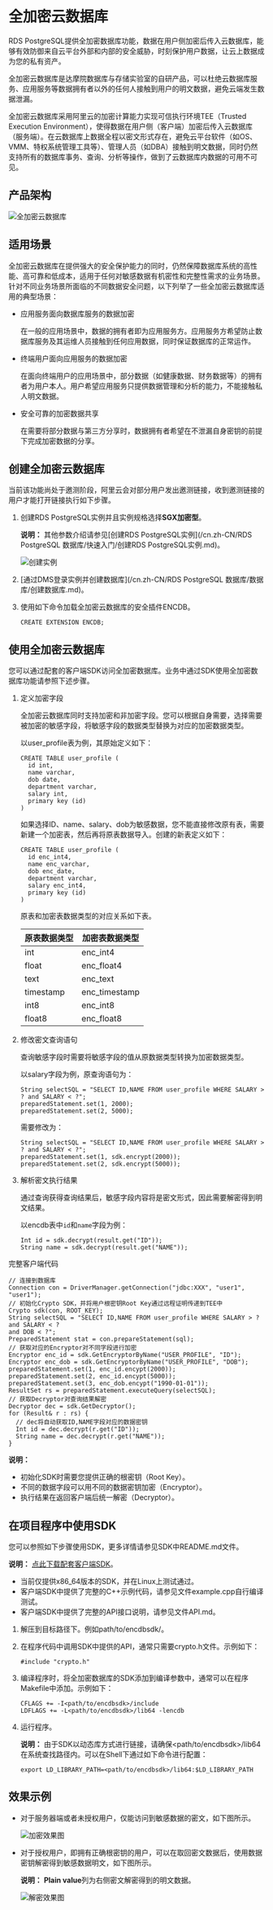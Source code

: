 # 全加密云数据库

RDS PostgreSQL提供全加密数据库功能，数据在用户侧加密后传入云数据库，能够有效防御来自云平台外部和内部的安全威胁，时刻保护用户数据，让云上数据成为您的私有资产。

全加密云数据库是达摩院数据库与存储实验室的自研产品，可以杜绝云数据库服务、应用服务等数据拥有者以外的任何人接触到用户的明文数据，避免云端发生数据泄漏。

全加密云数据库采用阿里云的加密计算能力实现可信执行环境TEE（Trusted Execution Environment），使得数据在用户侧（客户端）加密后传入云数据库（服务端）。在云数据库上数据全程以密文形式存在，避免云平台软件（如OS、VMM、特权系统管理工具等）、管理人员（如DBA）接触到明文数据，同时仍然支持所有的数据库事务、查询、分析等操作，做到了云数据库内数据的可用不可见。

## 产品架构

![全加密云数据库](https://static-aliyun-doc.oss-cn-hangzhou.aliyuncs.com/assets/img/zh-CN/6477559951/p67960.png)

## 适用场景

全加密云数据库在提供强大的安全保护能力的同时，仍然保障数据库系统的高性能、高可靠和低成本，适用于任何对敏感数据有机密性和完整性需求的业务场景。针对不同业务场景所面临的不同数据安全问题，以下列举了一些全加密云数据库适用的典型场景：

-   应用服务面向数据库服务的数据加密

    在一般的应用场景中，数据的拥有者即为应用服务方。应用服务方希望防止数据库服务及其运维人员接触到任何应用数据，同时保证数据库的正常运作。

-   终端用户面向应用服务的数据加密

    在面向终端用户的应用场景中，部分数据（如健康数据、财务数据等）的拥有者为用户本人。用户希望应用服务只提供数据管理和分析的能力，不能接触私人明文数据。

-   安全可靠的加密数据共享

    在需要将部分数据与第三方分享时，数据拥有者希望在不泄漏自身密钥的前提下完成加密数据的分享。


## 创建全加密云数据库

当前该功能尚处于邀测阶段，阿里云会对部分用户发出邀测链接，收到邀测链接的用户才能打开链接执行如下步骤。

1.  创建RDS PostgreSQL实例并且实例规格选择**SGX加密型**。

    **说明：** 其他参数介绍请参见[创建RDS PostgreSQL实例](/cn.zh-CN/RDS PostgreSQL 数据库/快速入门/创建RDS PostgreSQL实例.md)。

    ![创建实例](https://static-aliyun-doc.oss-cn-hangzhou.aliyuncs.com/assets/img/zh-CN/6477559951/p67970.png)

2.  [通过DMS登录实例并创建数据库](/cn.zh-CN/RDS PostgreSQL 数据库/数据库/创建数据库.md)。

3.  使用如下命令加载全加密云数据库的安全插件ENCDB。

    ```
    CREATE EXTENSION ENCDB;
    ```


## 使用全加密云数据库

您可以通过配套的客户端SDK访问全加密数据库。业务中通过SDK使用全加密数据库功能请参照下述步骤。

1.  定义加密字段

    全加密云数据库同时支持加密和非加密字段。您可以根据自身需要，选择需要被加密的敏感字段，将敏感字段的数据类型替换为对应的加密数据类型。

    以user\_profile表为例，其原始定义如下：

    ```
    CREATE TABLE user_profile (
      id int,
      name varchar,
      dob date,
      department varchar,
      salary int,
      primary key (id)
    )
    ```

    如果选择ID、name、salary、dob为敏感数据，您不能直接修改原有表，需要新建一个加密表，然后再将原表数据导入。创建的新表定义如下：

    ```
    CREATE TABLE user_profile (
      id enc_int4,
      name enc_varchar,
      dob enc_date,
      department varchar,
      salary enc_int4,
      primary key (id)
    )
    ```

    原表和加密表数据类型的对应关系如下表。

    |原表数据类型|加密表数据类型|
    |------|-------|
    |int|enc\_int4|
    |float|enc\_float4|
    |text|enc\_text|
    |timestamp|enc\_timestamp|
    |int8|enc\_int8|
    |float8|enc\_float8|

2.  修改密文查询语句

    查询敏感字段时需要将敏感字段的值从原数据类型转换为加密数据类型。

    以salary字段为例，原查询语句为：

    ```
    String selectSQL = "SELECT ID,NAME FROM user_profile WHERE SALARY > ? and SALARY < ?";
    preparedStatement.set(1, 2000);
    preparedStatement.set(2, 5000);
    ```

    需要修改为：

    ```
    String selectSQL = "SELECT ID,NAME FROM user_profile WHERE SALARY > ? and SALARY < ?";
    preparedStatement.set(1, sdk.encrypt(2000));
    preparedStatement.set(2, sdk.encrypt(5000));
    ```

3.  解析密文执行结果

    通过查询获得查询结果后，敏感字段内容将是密文形式，因此需要解密得到明文结果。

    以encdb表中`id`和`name`字段为例：

    ```
    Int id = sdk.decrypt(result.get("ID"));
    String name = sdk.decrypt(result.get("NAME"));
    ```


完整客户端代码

```
// 连接到数据库
Connection con = DriverManager.getConnection("jdbc:XXX", "user1", "user1");
// 初始化Crypto SDK，并将用户根密钥Root Key通过远程证明传递到TEE中
Crypto sdk(con, ROOT_KEY);
String selectSQL = "SELECT ID,NAME FROM user_profile WHERE SALARY > ? and SALARY < ?
and DOB < ?";
PreparedStatement stat = con.prepareStatement(sql);
// 获取对应的Encryptor对不同字段进行加密
Encryptor enc_id = sdk.GetEncryptorByName("USER_PROFILE", "ID");
Encryptor enc_dob = sdk.GetEncryptorByName("USER_PROFILE", "DOB");
preparedStatement.set(1, enc_id.encypt(2000));
preparedStatement.set(2, enc_id.encypt(5000));
preparedStatement.set(3, enc_dob.encypt("1990-01-01"));
ResultSet rs = preparedStatement.executeQuery(selectSQL);
// 获取Decryptor对查询结果解密
Decryptor dec = sdk.GetDecryptor();
for (Result& r : rs) {
  // dec将自动获取ID,NAME字段对应的数据密钥
  Int id = dec.decrypt(r.get("ID"));
  String name = dec.decrypt(r.get("NAME"));
}
```

**说明：**

-   初始化SDK时需要您提供正确的根密钥（Root Key）。
-   不同的数据字段可以用不同的数据密钥加密（Encryptor）。
-   执行结果在返回客户端后统一解密（Decryptor）。

## 在项目程序中使用SDK

您可以参照如下步骤使用SDK，更多详情请参见SDK中README.md文件。

**说明：** [点此下载配套客户端SDK](http://docs-aliyun.cn-hangzhou.oss.aliyun-inc.com/assets/attach/144151/cn_zh/1574652114855/encdbsdk.tar.gz)。

-   当前仅提供x86\_64版本的SDK，并在Linux上测试通过。
-   客户端SDK中提供了完整的C++示例代码，请参见文件example.cpp自行编译测试。
-   客户端SDK中提供了完整的API接口说明，请参见文件API.md。

1.  解压到目标路径下。例如path/to/encdbsdk/。
2.  在程序代码中调用SDK中提供的API，通常只需要crypto.h文件。示例如下：

    ```
    #include "crypto.h"
    ```

3.  编译程序时，将全加密数据库的SDK添加到编译参数中，通常可以在程序Makefile中添加。示例如下：

    ```
    CFLAGS += -I<path/to/encdbsdk>/include
    LDFLAGS += -L<path/to/encdbsdk>/lib64 -lencdb
    ```

4.  运行程序。

    **说明：** 由于SDK以动态库方式进行链接，请确保<path/to/encdbsdk\>/lib64在系统查找路径内。可以在Shell下通过如下命令进行配置：

    ```
    export LD_LIBRARY_PATH=<path/to/encdbsdk>/lib64:$LD_LIBRARY_PATH
    ```


## 效果示例

-   对于服务器端或者未授权用户，仅能访问到敏感数据的密文，如下图所示。

    ![加密效果图](https://static-aliyun-doc.oss-cn-hangzhou.aliyuncs.com/assets/img/zh-CN/6477559951/p67977.png)

-   对于授权用户，即拥有正确根密钥的用户，可以在取回密文数据后，使用数据密钥解密得到敏感数据明文，如下图所示。

    **说明：** **Plain value**列为右侧密文解密得到的明文数据。

    ![解密效果图](https://static-aliyun-doc.oss-cn-hangzhou.aliyuncs.com/assets/img/zh-CN/6477559951/p67978.png)


